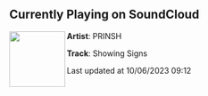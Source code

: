 ## Currently Playing on SoundCloud

[<img align="left" width="100" src="https://i1.sndcdn.com/artworks-4Juc9iEdtjTl-0-t500x500.jpg">](https://soundcloud.com/djprinsh/showing-signs)

**Artist**: PRINSH 

**Track**: Showing Signs

Last updated at 10/06/2023 09:12
